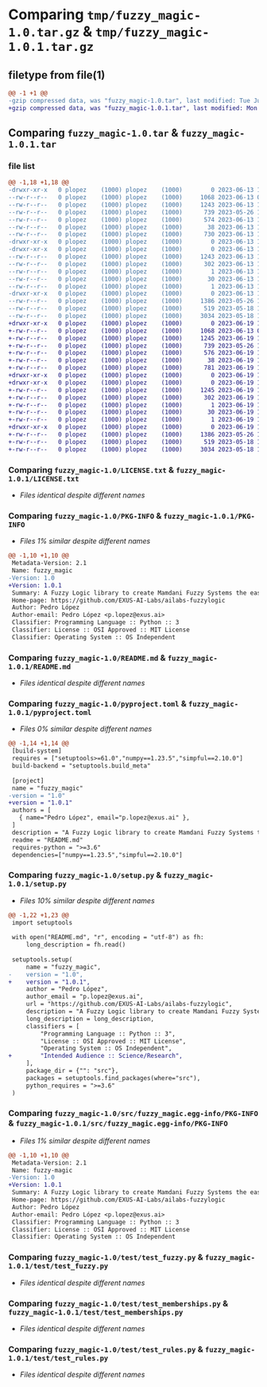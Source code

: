 # Comparing `tmp/fuzzy_magic-1.0.tar.gz` & `tmp/fuzzy_magic-1.0.1.tar.gz`

## filetype from file(1)

```diff
@@ -1 +1 @@
-gzip compressed data, was "fuzzy_magic-1.0.tar", last modified: Tue Jun 13 10:17:29 2023, max compression
+gzip compressed data, was "fuzzy_magic-1.0.1.tar", last modified: Mon Jun 19 11:07:20 2023, max compression
```

## Comparing `fuzzy_magic-1.0.tar` & `fuzzy_magic-1.0.1.tar`

### file list

```diff
@@ -1,18 +1,18 @@
-drwxr-xr-x   0 plopez    (1000) plopez    (1000)        0 2023-06-13 10:17:29.348330 fuzzy_magic-1.0/
--rw-r--r--   0 plopez    (1000) plopez    (1000)     1068 2023-06-13 07:43:46.000000 fuzzy_magic-1.0/LICENSE.txt
--rw-r--r--   0 plopez    (1000) plopez    (1000)     1243 2023-06-13 10:17:29.348330 fuzzy_magic-1.0/PKG-INFO
--rw-r--r--   0 plopez    (1000) plopez    (1000)      739 2023-05-26 12:52:15.000000 fuzzy_magic-1.0/README.md
--rw-r--r--   0 plopez    (1000) plopez    (1000)      574 2023-06-13 10:16:23.000000 fuzzy_magic-1.0/pyproject.toml
--rw-r--r--   0 plopez    (1000) plopez    (1000)       38 2023-06-13 10:17:29.348330 fuzzy_magic-1.0/setup.cfg
--rw-r--r--   0 plopez    (1000) plopez    (1000)      730 2023-06-13 10:17:15.000000 fuzzy_magic-1.0/setup.py
-drwxr-xr-x   0 plopez    (1000) plopez    (1000)        0 2023-06-13 10:17:29.337497 fuzzy_magic-1.0/src/
-drwxr-xr-x   0 plopez    (1000) plopez    (1000)        0 2023-06-13 10:17:29.337497 fuzzy_magic-1.0/src/fuzzy_magic.egg-info/
--rw-r--r--   0 plopez    (1000) plopez    (1000)     1243 2023-06-13 10:17:29.000000 fuzzy_magic-1.0/src/fuzzy_magic.egg-info/PKG-INFO
--rw-r--r--   0 plopez    (1000) plopez    (1000)      302 2023-06-13 10:17:29.000000 fuzzy_magic-1.0/src/fuzzy_magic.egg-info/SOURCES.txt
--rw-r--r--   0 plopez    (1000) plopez    (1000)        1 2023-06-13 10:17:29.000000 fuzzy_magic-1.0/src/fuzzy_magic.egg-info/dependency_links.txt
--rw-r--r--   0 plopez    (1000) plopez    (1000)       30 2023-06-13 10:17:29.000000 fuzzy_magic-1.0/src/fuzzy_magic.egg-info/requires.txt
--rw-r--r--   0 plopez    (1000) plopez    (1000)        1 2023-06-13 10:17:29.000000 fuzzy_magic-1.0/src/fuzzy_magic.egg-info/top_level.txt
-drwxr-xr-x   0 plopez    (1000) plopez    (1000)        0 2023-06-13 10:17:29.348330 fuzzy_magic-1.0/test/
--rw-r--r--   0 plopez    (1000) plopez    (1000)     1386 2023-05-26 12:52:15.000000 fuzzy_magic-1.0/test/test_fuzzy.py
--rw-r--r--   0 plopez    (1000) plopez    (1000)      519 2023-05-18 15:36:42.000000 fuzzy_magic-1.0/test/test_memberships.py
--rw-r--r--   0 plopez    (1000) plopez    (1000)     3034 2023-05-18 15:30:36.000000 fuzzy_magic-1.0/test/test_rules.py
+drwxr-xr-x   0 plopez    (1000) plopez    (1000)        0 2023-06-19 11:07:20.253837 fuzzy_magic-1.0.1/
+-rw-r--r--   0 plopez    (1000) plopez    (1000)     1068 2023-06-13 07:43:46.000000 fuzzy_magic-1.0.1/LICENSE.txt
+-rw-r--r--   0 plopez    (1000) plopez    (1000)     1245 2023-06-19 11:07:20.253837 fuzzy_magic-1.0.1/PKG-INFO
+-rw-r--r--   0 plopez    (1000) plopez    (1000)      739 2023-05-26 12:52:15.000000 fuzzy_magic-1.0.1/README.md
+-rw-r--r--   0 plopez    (1000) plopez    (1000)      576 2023-06-19 11:07:18.000000 fuzzy_magic-1.0.1/pyproject.toml
+-rw-r--r--   0 plopez    (1000) plopez    (1000)       38 2023-06-19 11:07:20.253837 fuzzy_magic-1.0.1/setup.cfg
+-rw-r--r--   0 plopez    (1000) plopez    (1000)      781 2023-06-19 11:01:03.000000 fuzzy_magic-1.0.1/setup.py
+drwxr-xr-x   0 plopez    (1000) plopez    (1000)        0 2023-06-19 11:07:20.243837 fuzzy_magic-1.0.1/src/
+drwxr-xr-x   0 plopez    (1000) plopez    (1000)        0 2023-06-19 11:07:20.253837 fuzzy_magic-1.0.1/src/fuzzy_magic.egg-info/
+-rw-r--r--   0 plopez    (1000) plopez    (1000)     1245 2023-06-19 11:07:20.000000 fuzzy_magic-1.0.1/src/fuzzy_magic.egg-info/PKG-INFO
+-rw-r--r--   0 plopez    (1000) plopez    (1000)      302 2023-06-19 11:07:20.000000 fuzzy_magic-1.0.1/src/fuzzy_magic.egg-info/SOURCES.txt
+-rw-r--r--   0 plopez    (1000) plopez    (1000)        1 2023-06-19 11:07:20.000000 fuzzy_magic-1.0.1/src/fuzzy_magic.egg-info/dependency_links.txt
+-rw-r--r--   0 plopez    (1000) plopez    (1000)       30 2023-06-19 11:07:20.000000 fuzzy_magic-1.0.1/src/fuzzy_magic.egg-info/requires.txt
+-rw-r--r--   0 plopez    (1000) plopez    (1000)        1 2023-06-19 11:07:20.000000 fuzzy_magic-1.0.1/src/fuzzy_magic.egg-info/top_level.txt
+drwxr-xr-x   0 plopez    (1000) plopez    (1000)        0 2023-06-19 11:07:20.253837 fuzzy_magic-1.0.1/test/
+-rw-r--r--   0 plopez    (1000) plopez    (1000)     1386 2023-05-26 12:52:15.000000 fuzzy_magic-1.0.1/test/test_fuzzy.py
+-rw-r--r--   0 plopez    (1000) plopez    (1000)      519 2023-05-18 15:36:42.000000 fuzzy_magic-1.0.1/test/test_memberships.py
+-rw-r--r--   0 plopez    (1000) plopez    (1000)     3034 2023-05-18 15:30:36.000000 fuzzy_magic-1.0.1/test/test_rules.py
```

### Comparing `fuzzy_magic-1.0/LICENSE.txt` & `fuzzy_magic-1.0.1/LICENSE.txt`

 * *Files identical despite different names*

### Comparing `fuzzy_magic-1.0/PKG-INFO` & `fuzzy_magic-1.0.1/PKG-INFO`

 * *Files 1% similar despite different names*

```diff
@@ -1,10 +1,10 @@
 Metadata-Version: 2.1
 Name: fuzzy_magic
-Version: 1.0
+Version: 1.0.1
 Summary: A Fuzzy Logic library to create Mamdani Fuzzy Systems the easiest way possible
 Home-page: https://github.com/EXUS-AI-Labs/ailabs-fuzzylogic
 Author: Pedro López
 Author-email: Pedro López <p.lopez@exus.ai>
 Classifier: Programming Language :: Python :: 3
 Classifier: License :: OSI Approved :: MIT License
 Classifier: Operating System :: OS Independent
```

### Comparing `fuzzy_magic-1.0/README.md` & `fuzzy_magic-1.0.1/README.md`

 * *Files identical despite different names*

### Comparing `fuzzy_magic-1.0/pyproject.toml` & `fuzzy_magic-1.0.1/pyproject.toml`

 * *Files 0% similar despite different names*

```diff
@@ -1,14 +1,14 @@
 [build-system]
 requires = ["setuptools>=61.0","numpy==1.23.5","simpful==2.10.0"]
 build-backend = "setuptools.build_meta"
 
 [project]
 name = "fuzzy_magic"
-version = "1.0"
+version = "1.0.1"
 authors = [
   { name="Pedro López", email="p.lopez@exus.ai" },
 ]
 description = "A Fuzzy Logic library to create Mamdani Fuzzy Systems the easiest way possible"
 readme = "README.md"
 requires-python = ">=3.6"
 dependencies=["numpy==1.23.5","simpful==2.10.0"]
```

### Comparing `fuzzy_magic-1.0/setup.py` & `fuzzy_magic-1.0.1/setup.py`

 * *Files 10% similar despite different names*

```diff
@@ -1,22 +1,23 @@
 import setuptools
 
 with open("README.md", "r", encoding = "utf-8") as fh:
     long_description = fh.read()
 
 setuptools.setup(
     name = "fuzzy_magic",
-    version = "1.0",
+    version = "1.0.1",
     author = "Pedro López",
     author_email = "p.lopez@exus.ai",
     url = "https://github.com/EXUS-AI-Labs/ailabs-fuzzylogic",
     description = "A Fuzzy Logic library to create Mamdani Fuzzy Systems the easiest way possible",
     long_description = long_description,
     classifiers = [
         "Programming Language :: Python :: 3",
         "License :: OSI Approved :: MIT License",
         "Operating System :: OS Independent",
+        "Intended Audience :: Science/Research",
     ],
     package_dir = {"": "src"},
     packages = setuptools.find_packages(where="src"),
     python_requires = ">=3.6"
 )
```

### Comparing `fuzzy_magic-1.0/src/fuzzy_magic.egg-info/PKG-INFO` & `fuzzy_magic-1.0.1/src/fuzzy_magic.egg-info/PKG-INFO`

 * *Files 1% similar despite different names*

```diff
@@ -1,10 +1,10 @@
 Metadata-Version: 2.1
 Name: fuzzy-magic
-Version: 1.0
+Version: 1.0.1
 Summary: A Fuzzy Logic library to create Mamdani Fuzzy Systems the easiest way possible
 Home-page: https://github.com/EXUS-AI-Labs/ailabs-fuzzylogic
 Author: Pedro López
 Author-email: Pedro López <p.lopez@exus.ai>
 Classifier: Programming Language :: Python :: 3
 Classifier: License :: OSI Approved :: MIT License
 Classifier: Operating System :: OS Independent
```

### Comparing `fuzzy_magic-1.0/test/test_fuzzy.py` & `fuzzy_magic-1.0.1/test/test_fuzzy.py`

 * *Files identical despite different names*

### Comparing `fuzzy_magic-1.0/test/test_memberships.py` & `fuzzy_magic-1.0.1/test/test_memberships.py`

 * *Files identical despite different names*

### Comparing `fuzzy_magic-1.0/test/test_rules.py` & `fuzzy_magic-1.0.1/test/test_rules.py`

 * *Files identical despite different names*

